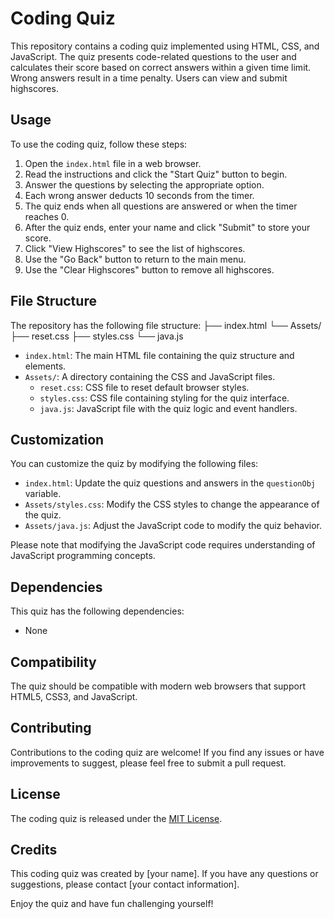 # Coding Quiz

This repository contains a coding quiz implemented using HTML, CSS, and JavaScript. The quiz presents code-related questions to the user and calculates their score based on correct answers within a given time limit. Wrong answers result in a time penalty. Users can view and submit highscores.

## Usage

To use the coding quiz, follow these steps:

1. Open the `index.html` file in a web browser.
2. Read the instructions and click the "Start Quiz" button to begin.
3. Answer the questions by selecting the appropriate option.
4. Each wrong answer deducts 10 seconds from the timer.
5. The quiz ends when all questions are answered or when the timer reaches 0.
6. After the quiz ends, enter your name and click "Submit" to store your score.
7. Click "View Highscores" to see the list of highscores.
8. Use the "Go Back" button to return to the main menu.
9. Use the "Clear Highscores" button to remove all highscores.

## File Structure

The repository has the following file structure:
├── index.html
└── Assets/
├── reset.css
├── styles.css
└── java.js

- `index.html`: The main HTML file containing the quiz structure and elements.
- `Assets/`: A directory containing the CSS and JavaScript files.
  - `reset.css`: CSS file to reset default browser styles.
  - `styles.css`: CSS file containing styling for the quiz interface.
  - `java.js`: JavaScript file with the quiz logic and event handlers.

## Customization

You can customize the quiz by modifying the following files:

- `index.html`: Update the quiz questions and answers in the `questionObj` variable.
- `Assets/styles.css`: Modify the CSS styles to change the appearance of the quiz.
- `Assets/java.js`: Adjust the JavaScript code to modify the quiz behavior.

Please note that modifying the JavaScript code requires understanding of JavaScript programming concepts.

## Dependencies

This quiz has the following dependencies:

- None

## Compatibility

The quiz should be compatible with modern web browsers that support HTML5, CSS3, and JavaScript.

## Contributing

Contributions to the coding quiz are welcome! If you find any issues or have improvements to suggest, please feel free to submit a pull request.

## License

The coding quiz is released under the [MIT License](LICENSE).

## Credits

This coding quiz was created by [your name]. If you have any questions or suggestions, please contact [your contact information].

Enjoy the quiz and have fun challenging yourself!
